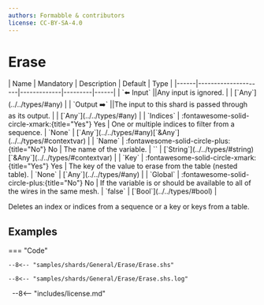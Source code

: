 ```yaml
---
authors: Formabble & contributors
license: CC-BY-SA-4.0
---
```



# Erase

<div class="sh-parameters" markdown="1">
| Name | Mandatory | Description | Default | Type |
|------|---------------------|-------------|---------|------|
| `⬅️ Input` ||Any input is ignored. | | [`Any`](../../types/#any) |
| `Output ➡️` ||The input to this shard is passed through as its output. | | [`Any`](../../types/#any) |
| `Indices` | :fontawesome-solid-circle-xmark:{title="Yes"} Yes  | One or multiple indices to filter from a sequence. | `None` | [`Any`](../../types/#any)[`&Any`](../../types/#contextvar) |
| `Name` | :fontawesome-solid-circle-plus:{title="No"} No  | The name of the variable. | `` | [`String`](../../types/#string)[`&Any`](../../types/#contextvar) |
| `Key` | :fontawesome-solid-circle-xmark:{title="Yes"} Yes  | The key of the value to erase from the table (nested table). | `None` | [`Any`](../../types/#any) |
| `Global` | :fontawesome-solid-circle-plus:{title="No"} No  | If the variable is or should be available to all of the wires in the same mesh. | `false` | [`Bool`](../../types/#bool) |

</div>

Deletes an index or indices from a sequence or a key or keys from a table.

## Examples

=== "Code"

  ```x86asm linenums="1"
  --8<-- "samples/shards/General/Erase/Erase.shs"
  ```

  ```
  --8<-- "samples/shards/General/Erase/Erase.shs.log"
  ```
&nbsp;
--8<-- "includes/license.md"

